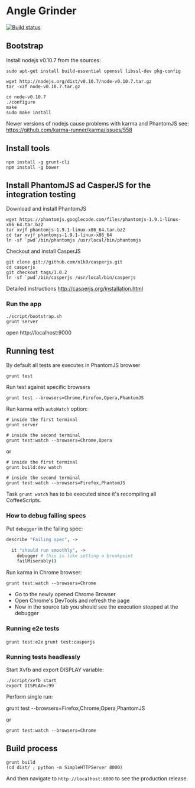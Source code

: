 # Angle Grinder

[![Build status](https://secure.travis-ci.org/9ci/angle-grinder.png)](http://travis-ci.org/9ci/angle-grinder)

## Bootstrap

Install nodejs v0.10.7 from the sources:

```
sudo apt-get install build-essential openssl libssl-dev pkg-config

wget http://nodejs.org/dist/v0.10.7/node-v0.10.7.tar.gz
tar -xzf node-v0.10.7.tar.gz

cd node-v0.10.7
./configure
make
sudo make install
```

Newer versions of nodejs cause problems with karma and PhantomJS
see: https://github.com/karma-runner/karma/issues/558

## Install tools

```
npm install -g grunt-cli
npm install -g bower
```

## Install PhantomJS ad CasperJS for the integration testing

Download and install PhantomJS

```
wget https://phantomjs.googlecode.com/files/phantomjs-1.9.1-linux-x86_64.tar.bz2
tar xvjf phantomjs-1.9.1-linux-x86_64.tar.bz2
cd tar xvjf phantomjs-1.9.1-linux-x86_64
ln -sf `pwd`/bin/phantomjs /usr/local/bin/phantomjs
```

Checkout and install CasperJS

```
git clone git://github.com/n1k0/casperjs.git
cd casperjs
git checkout tags/1.0.2
ln -sf `pwd`/bin/casperjs /usr/local/bin/casperjs
```

Detailed instructions http://casperjs.org/installation.html

### Run the app

```
./script/bootstrap.sh
grunt server
```

open http://localhost:9000

## Running test

By default all tests are executes in PhantomJS browser

`grunt test`

Run test against specific browsers

`grunt test --browsers=Chrome,Firefox,Opera,PhantomJS`

Run karma with `autoWatch` option:

```
# inside the first terminal
grunt server

# inside the second terminal
grunt test:watch --browsers=Chrome,Opera
```

or

```
# inside the first terminal
grunt build:dev watch

# inside the second terminal
grunt test:watch --browsers=Firefox,PhantomJS
```

Task `grunt watch` has to be executed since it's recompiling all CoffeeScripts.

### How to debug failing specs

Put `debugger` in the failing spec:

```coffee
describe "Failing spec", ->

  it "should run smoothly", ->
    debugger # this is like setting a breakpoint
    failMiserably()
```

Run karma in Chrome browser:

`grunt test:watch --browsers=Chrome`

* Go to the newly opened Chrome Browser
* Open Chrome's DevTools and refresh the page
* Now in the source tab you should see the execution stopped at the debugger

### Running e2e tests

`grunt test:e2e`
`grunt test:casperjs`

### Running tests headlessly

Start Xvfb and export DISPLAY variable:

```
./script/xvfb start
export DISPLAY=:99
```

Perform single run:

grunt test --browsers=Firefox,Chrome,Opera,PhantomJS

or

`grunt test:watch --browsers=Chrome`

## Build process

```
grunt build
(cd dist/ ; python -m SimpleHTTPServer 8000)
```

And then navigate to `http://localhost:8000` to see the production release.
